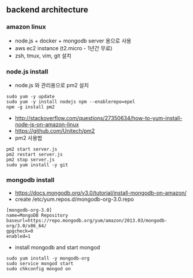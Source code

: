 ## backend architecture
### amazon linux
* node.js + docker +  mongodb server 용으로 사용 
* aws ec2 instance (t2.micro - 1년간 무료)
* zsh, tmux, vim, git 설치  

### node.js install

* node.js 와 관리용으로 pm2 설치 
```
sudo yum -y update
sudo yum -y install nodejs npm --enablerepo=epel
npm -g install pm2
```
* http://stackoverflow.com/questions/27350634/how-to-yum-install-node-js-on-amazon-linux
* https://github.com/Unitech/pm2 
* pm2 사용법

```
pm2 start server.js
pm2 restart server.js
pm2 stop server.js
sudo yum install -y git
```
### mongodb install
* https://docs.mongodb.org/v3.0/tutorial/install-mongodb-on-amazon/
* create /etc/yum.repos.d/mongodb-org-3.0.repo
```
[mongodb-org-3.0]
name=MongoDB Repository
baseurl=https://repo.mongodb.org/yum/amazon/2013.03/mongodb-org/3.0/x86_64/
gpgcheck=0
enabled=1
```

* install mongodb and start mongod
```
sudo yum install -y mongodb-org
sudo service mongod start
sudo chkconfig mongod on
```
